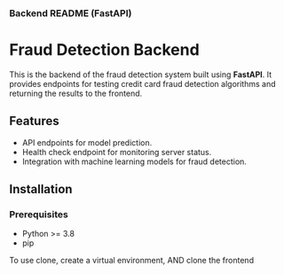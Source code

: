 ### Backend README (FastAPI)

# Fraud Detection Backend

This is the backend of the fraud detection system built using **FastAPI**. It provides endpoints for testing credit card fraud detection algorithms and returning the results to the frontend.

## Features

- API endpoints for model prediction.
- Health check endpoint for monitoring server status.
- Integration with machine learning models for fraud detection.

## Installation

### Prerequisites

- Python >= 3.8
- pip

To use clone, create a virtual environment, AND clone the frontend
```

